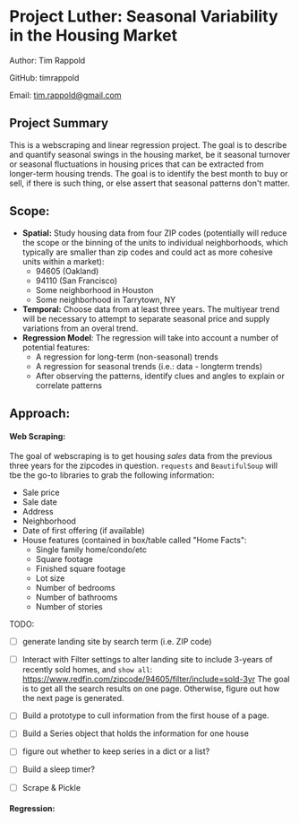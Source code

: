# Project Luther:  Seasonal Variability in the Housing Market

Author: Tim Rappold

GitHub: timrappold

Email: tim.rappold@gmail.com



## Project Summary

This is a webscraping and linear regression project. The goal is to describe and quantify seasonal swings in the housing market, be it seasonal turnover or seasonal fluctuations in housing prices that can be extracted from longer-term housing trends. The goal is to identify the best month to buy or sell, if there is such thing, or else assert that seasonal patterns don't matter.

## Scope:

- **Spatial:** Study housing data from four ZIP codes (potentially will reduce the scope or the binning of the units to individual neighborhoods, which typically are smaller than zip codes and could act as more cohesive units within a market):
  - 94605 (Oakland)
  - 94110 (San Francisco)
  - Some neighborhood in Houston
  - Some neighborhood in Tarrytown, NY
- **Temporal:** Choose data from at least three years. The multiyear trend will be necessary to attempt to separate seasonal price and supply variations from an overal trend.
- **Regression Model**: The regression will take into account a number of potential features: 
  - A regression for long-term (non-seasonal) trends
  - A regression for seasonal trends (i.e.: data - longterm trends)
  - After observing the patterns, identify clues and angles to explain or correlate patterns



## Approach:

#### Web Scraping:

The goal of webscraping is to get housing _sales_ data from the previous three years for the zipcodes in question. `requests` and `BeautifulSoup` will tbe the go-to libraries to grab the following information:

* Sale price
* Sale date
* Address
* Neighborhood
* Date of first offering (if available)
* House features (contained in box/table called "Home Facts":
  * Single family home/condo/etc
  * Square footage
  * Finished square footage
  * Lot size
  * Number of bedrooms
  * Number of bathrooms
  * Number of stories

TODO: 

- [ ] generate landing site by search term (i.e. ZIP code)
- [ ] Interact with Filter settings to alter landing site to include 3-years of recently sold homes, and `show all`: https://www.redfin.com/zipcode/94605/filter/include=sold-3yr The goal is to get all the search results on one page. Otherwise, figure out how the next page is generated.
- [ ] Build a prototype to cull information from the first house of a page.
- [ ] Build a Series object that holds the information for one house
- [ ] figure out whether to keep series in a dict or a list?
- [ ] Build a sleep timer?
- [ ] Scrape & Pickle



#### Regression:



